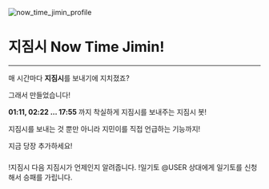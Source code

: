 ![now_time_jimin_profile](https://user-images.githubusercontent.com/83526896/183144205-fbe31175-5a56-486a-8776-64c48b9468ef.png)

# 지짐시 Now Time Jimin!
---
매 시간마다 **지짐시**를 보내기에 지치졌죠?

그래서 만들었습니다!

**01:11, 02:22 ... 17:55** 까지 착실하게 지짐시를 보내주는 지짐시 봇!

지짐시를 보내는 것 뿐만 아니라 지민이를 직접 언급하는 기능까지!

지금 당장 추가하세요!

###
!지짐시
다음 지짐시가 언제인지 알려줍니다.
!일기토 @USER
상대에게 일기토를 신청해서 승패를 가립니다.
###
